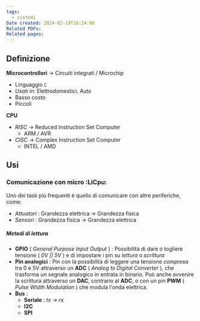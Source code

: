 ```yaml
---
tags:
  - sistemi
Date created: 2024-02-19T10:24:00
Related PDFs: 
Related pages:
---
```

## Definizione

**Microcontrollori** -> Circuiti integrati / Microchip
- Linguaggio `C` 
- *Usati in:* Elettrodomestici, Auto
- Basso costo
- Piccoli 

**CPU** 
- *RISC* -> Reduced Instruction Set Computer
	- ARM / AVR
- *CISC* -> Complex Instruction Set Computer
	- INTEL / AMD

## Usi
### Comunicazione con micro :LiCpu:
Uno dei task più frequenti è quello di comunicare con altre periferiche, come:
- *Attuatori* : Grandezza elettrica -> Grandezza fisica
- *Sensori* : Grandezza fisica -> Grandezza elettrica

##### Metodi di lettura
- **GPIO** ( *General Purpose Input Output* ) : Possibilità di dare o togliere tensione ( *0V || 5V* ) e di impostare i pin su *lettura* o *scrittura* 
- **Pin analogici** : Pin con la possibilità di leggere una tensione *compresa* tra 0 e 5V attraverso un **ADC** ( *Analog to Digital Converter* ), che trasforma un segnale analogico in entrata in binario. Può anche avvenire la scrittura attraverso un **DAC**, contrario al **ADC**, o con un pin **PWM** ( *Pulse WIdth Modulation* ) che modula l'onda elettrica.
- **Bus** : 
	- **Seriale** :  *tx -> rx*
	- **I2C**
	- **SPI**